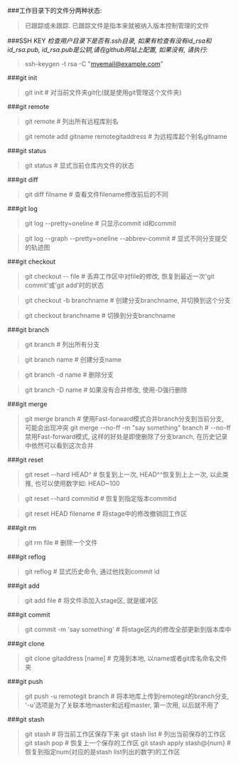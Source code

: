 ###工作目录下的文件分两种状态:
> 已跟踪或未跟踪. 已跟踪文件是指本来就被纳入版本控制管理的文件

###SSH KEY
*检查用户目录下是否有.ssh目录, 如果有检查有没有id\_rsa和id\_rsa.pub, id\_rsa.pub是公钥,请在github网站上配置, 如果没有, 请执行:*
> ssh-keygen -t rsa -C "myemail@example.com"

###git init
> git init # 对当前文件夹git化(就是使用git管理这个文件夹)

###git remote
> git remote # 列出所有远程库别名

> git remote add gitname remotegitaddress # 为远程库起个别名gitname

###git status
> git status # 显式当前仓库内文件的状态

###git diff
> git diff filname # 查看文件filename修改前后的不同

###git log
> git log --pretty=oneline # 只显示commit id和commit

> git log --graph --pretty=oneline --abbrev-commit # 显式不同分支提交的轨迹图

###git checkout
> git checkout -- file # 丢弃工作区中对file的修改, 恢复到最近一次'git commit'或'git add'时的状态

> git checkout -b branchname # 创建分支branchname, 并切换到这个分支

> git checkout branchname # 切换到分支branchname

###git branch
> git branch # 列出所有分支

> git branch name # 创建分支name

> git branch -d name # 删除分支

> git branch -D name # 如果没有合并修改, 使用-D强行删除

###git merge
> git merge branch # 使用Fast-forward模式合并branch分支到当前分支, 可能会出现冲突
> git merge --no-ff -m "say something" branch # --no-ff禁用Fast-forward模式, 这样的好处是即使删除了分支branch, 在历史记录中依然可以看到这次合并

###git reset
> git reset --hard HEAD^ # 恢复到上一次, HEAD^^恢复到上上一次, 以此类推, 也可以使用数字如: HEAD~100

> git reset --hard commitid # 恢复到指定版本commitid

> git reset HEAD filename # 将stage中的修改撤销回工作区

###git rm
> git rm file # 删除一个文件

###git reflog
> git reflog # 显式历史命令, 通过他找到commit id

###git add
> git add file # 将文件添加入stage区, 就是缓冲区

###git commit
> git commit -m 'say something' # 将stage区内的修改全部更新到版本库中

###git clone
> git clone gitaddress [name] # 克隆到本地, 以name或者git库名命名文件夹

###git push
> git push -u remotegit branch # 将本地库上传到remotegit的branch分支, '-u'选项是为了关联本地master和远程master, 第一次用, 以后就不用了

###git stash
> git stash # 将当前工作区保存下来
> git stash list # 列出当前保存的工作区
> git stash pop # 恢复上一个保存的工作区
> git stash apply stash@{num} # 恢复到指定num(对应的是stash list列出的数字)的工作区
